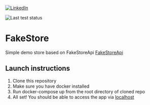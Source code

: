 [![LinkedIn][linkedin-badge]][linkedin-url]

![Last test status](https://img.shields.io/github/actions/workflow/status/bubus128/FakeStore/run_unit_tests.yml)

# FakeStore

Simple demo store based on FakeStoreApi [FakeStoreApi](https://fakestoreapi.com/)

## Launch instructions
1. Clone this repository
2. Make sure you have docker installed
3. Run docker-compose up from the root directory of cloned repo
4. All set! You should be able to access the app via [localhost](http://localhost:80/)

[linkedin-badge]: https://img.shields.io/badge/LinkedIn-Świsłocki-blue?logo=linkedin
[linkedin-url]: https://www.linkedin.com/in/jakub-swislocki/
